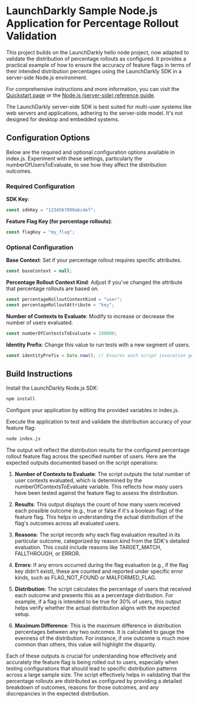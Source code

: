 # LaunchDarkly Sample Node.js Application for Percentage Rollout Validation

This project builds on the LaunchDarkly hello node project, now adapted to validate the distribution of percentage rollouts as configured. It provides a practical example of how to ensure the accuracy of feature flags in terms of their intended distribution percentages using the LaunchDarkly SDK in a server-side Node.js environment.

For comprehensive instructions and more information, you can visit the [Quickstart page](https://app.launchdarkly.com/quickstart#/) or the [Node.js (server-side) reference guide](https://docs.launchdarkly.com/sdk/server-side/node-js).

The LaunchDarkly server-side SDK is best suited for multi-user systems like web servers and applications, adhering to the server-side model. It's not designed for desktop and embedded systems.

## Configuration Options
Below are the required and optional configuration options available in index.js. Experiment with these settings, particularly the numberOfUsersToEvaluate, to see how they affect the distribution outcomes.

### Required Configuration
**SDK Key**:

```js
const sdkKey = "1234567890abcdef";
```

**Feature Flag Key (for percentage rollouts)**:

```js
const flagKey = "my_flag";
```

### Optional Configuration
**Base Context**: Set if your percentage rollout requires specific attributes.

```js
const baseContext = null;
```

**Percentage Rollout Context Kind**: Adjust if you've changed the attribute that percentage rollouts are based on.

```js
const percentageRolloutContextKind = "user";
const percentageRolloutAttribute = "key";
```

**Number of Contexts to Evaluate**: Modify to increase or decrease the number of users evaluated.

```js
const numberOfContextsToEvaluate = 100000;
```

**Identity Prefix**: Change this value to run tests with a new segment of users.

```js
const identityPrefix = Date.now(); // Ensures each script invocation generates a new random segment.
```

## Build Instructions
Install the LaunchDarkly Node.js SDK:

```bash
npm install
```

Configure your application by editing the provided variables in index.js.

Execute the application to test and validate the distribution accuracy of your feature flag:

```bash
node index.js
```

The output will reflect the distribution results for the configured percentage rollout feature flag across the specified number of users. Here are the expected outputs documented based on the script operations:

1. **Number of Contexts to Evaluate**: The script outputs the total number of user contexts evaluated, which is determined by the numberOfContextsToEvaluate variable. This reflects how many users have been tested against the feature flag to assess the distribution.

2. **Results**: This output displays the count of how many users received each possible outcome (e.g., true or false if it's a boolean flag) of the feature flag. This helps in understanding the actual distribution of the flag's outcomes across all evaluated users.

3. **Reasons**: The script records why each flag evaluation resulted in its particular outcome, categorized by reason.kind from the SDK's detailed evaluation. This could include reasons like TARGET_MATCH, FALLTHROUGH, or ERROR.

4. **Errors**: If any errors occurred during the flag evaluation (e.g., if the flag key didn't exist), these are counted and reported under specific error kinds, such as FLAG_NOT_FOUND or MALFORMED_FLAG.

5. **Distribution**: The script calculates the percentage of users that received each outcome and presents this as a percentage distribution. For example, if a flag is intended to be true for 30% of users, this output helps verify whether the actual distribution aligns with the expected setup.

6. **Maximum Difference**: This is the maximum difference in distribution percentages between any two outcomes. It is calculated to gauge the evenness of the distribution. For instance, if one outcome is much more common than others, this value will highlight the disparity.

Each of these outputs is crucial for understanding how effectively and accurately the feature flag is being rolled out to users, especially when testing configurations that should lead to specific distribution patterns across a large sample size. The script effectively helps in validating that the percentage rollouts are distributed as configured by providing a detailed breakdown of outcomes, reasons for those outcomes, and any discrepancies in the expected distribution.